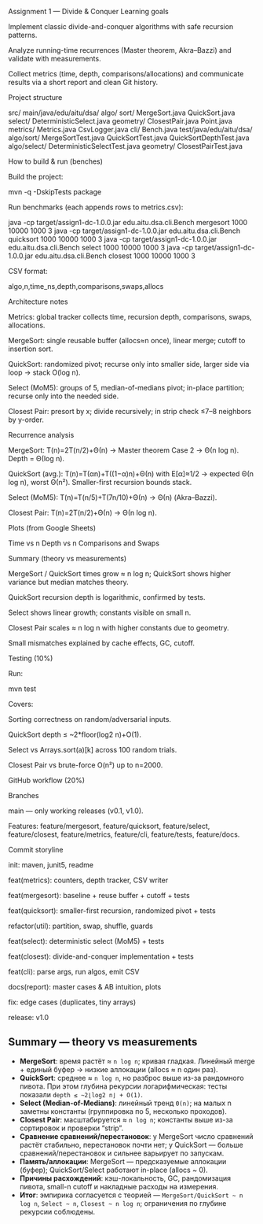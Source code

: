 Assignment 1 — Divide & Conquer
Learning goals

Implement classic divide-and-conquer algorithms with safe recursion patterns.

Analyze running-time recurrences (Master theorem, Akra–Bazzi) and validate with measurements.

Collect metrics (time, depth, comparisons/allocations) and communicate results via a short report and clean Git history.


Project structure

src/
main/java/edu/aitu/dsa/
algo/
sort/
MergeSort.java
QuickSort.java
select/
DeterministicSelect.java
geometry/
ClosestPair.java
Point.java
metrics/
Metrics.java
CsvLogger.java
cli/
Bench.java
test/java/edu/aitu/dsa/
algo/sort/
MergeSortTest.java
QuickSortTest.java
QuickSortDepthTest.java
algo/select/
DeterministicSelectTest.java
geometry/
ClosestPairTest.java


How to build & run (benches)

Build the project:

mvn -q -DskipTests package


Run benchmarks (each appends rows to metrics.csv):

java -cp target/assign1-dc-1.0.0.jar edu.aitu.dsa.cli.Bench mergesort 1000 10000 1000 3
java -cp target/assign1-dc-1.0.0.jar edu.aitu.dsa.cli.Bench quicksort 1000 10000 1000 3
java -cp target/assign1-dc-1.0.0.jar edu.aitu.dsa.cli.Bench select   1000 10000 1000 3
java -cp target/assign1-dc-1.0.0.jar edu.aitu.dsa.cli.Bench closest  1000 10000 1000 3


CSV format:

algo,n,time_ns,depth,comparisons,swaps,allocs


Architecture notes

Metrics: global tracker collects time, recursion depth, comparisons, swaps, allocations.

MergeSort: single reusable buffer (allocs≈n once), linear merge; cutoff to insertion sort.

QuickSort: randomized pivot; recurse only into smaller side, larger side via loop → stack O(log n).

Select (MoM5): groups of 5, median-of-medians pivot; in-place partition; recurse only into the needed side.

Closest Pair: presort by x; divide recursively; in strip check ≤7–8 neighbors by y-order.


Recurrence analysis

MergeSort: T(n)=2T(n/2)+Θ(n) → Master theorem Case 2 → Θ(n log n). Depth = Θ(log n).

QuickSort (avg.): T(n)=T(αn)+T((1−α)n)+Θ(n) with E[α]≈1/2 → expected Θ(n log n), worst Θ(n²). Smaller-first recursion bounds stack.

Select (MoM5): T(n)=T(n/5)+T(7n/10)+Θ(n) → Θ(n) (Akra–Bazzi).

Closest Pair: T(n)=2T(n/2)+Θ(n) → Θ(n log n).

Plots (from Google Sheets)

Time vs n
Depth vs n
Comparisons and Swaps

Summary (theory vs measurements)

MergeSort / QuickSort times grow ≈ n log n; QuickSort shows higher variance but median matches theory.

QuickSort recursion depth is logarithmic, confirmed by tests.

Select shows linear growth; constants visible on small n.

Closest Pair scales ≈ n log n with higher constants due to geometry.

Small mismatches explained by cache effects, GC, cutoff.

Testing (10%)

Run:

mvn test


Covers:

Sorting correctness on random/adversarial inputs.

QuickSort depth ≤ ~2*floor(log2 n)+O(1).

Select vs Arrays.sort(a)[k] across 100 random trials.

Closest Pair vs brute-force O(n²) up to n=2000.

GitHub workflow (20%)

Branches

main — only working releases (v0.1, v1.0).

Features: feature/mergesort, feature/quicksort, feature/select, feature/closest, feature/metrics, feature/cli, feature/tests, feature/docs.

Commit storyline

init: maven, junit5, readme

feat(metrics): counters, depth tracker, CSV writer

feat(mergesort): baseline + reuse buffer + cutoff + tests

feat(quicksort): smaller-first recursion, randomized pivot + tests

refactor(util): partition, swap, shuffle, guards

feat(select): deterministic select (MoM5) + tests

feat(closest): divide-and-conquer implementation + tests

feat(cli): parse args, run algos, emit CSV

docs(report): master cases & AB intuition, plots

fix: edge cases (duplicates, tiny arrays)

release: v1.0

## Summary — theory vs measurements

- **MergeSort**: время растёт ≈ `n log n`; кривая гладкая. Линейный merge + единый буфер → низкие аллокации (allocs ≈ n один раз).
- **QuickSort**: среднее ≈ `n log n`, но разброс выше из-за рандомного пивота. При этом глубина рекурсии логарифмическая: тесты показали `depth ≤ ~2⌊log2 n⌋ + O(1)`.
- **Select (Median-of-Medians)**: линейный тренд `Θ(n)`; на малых n заметны константы (группировка по 5, несколько проходов).
- **Closest Pair**: масштабируется ≈ `n log n`; константы выше из-за сортировок и проверки “strip”.
- **Сравнение сравнений/перестановок**: у MergeSort число сравнений растёт стабильно, перестановок почти нет; у QuickSort — больше сравнений/перестановок и сильнее варьирует по запускам.
- **Память/аллокации**: MergeSort — предсказуемые аллокации (буфер); QuickSort/Select работают in-place (allocs ~ 0).
- **Причины расхождений**: кэш-локальность, GC, рандомизация пивота, small-n cutoff и накладные расходы на измерения.
- **Итог**: эмпирика согласуется с теорией — `MergeSort/QuickSort ~ n log n`, `Select ~ n`, `Closest ~ n log n`; ограничения по глубине рекурсии соблюдены.
